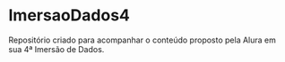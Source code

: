 # ImersaoDados4
Repositório criado para acompanhar o conteúdo proposto pela Alura em sua 4ª Imersão de Dados.

